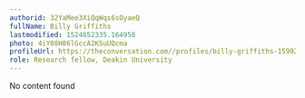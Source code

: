 ```yaml
---
authorid: 32YaMee3XiQqWqs6sOyaeQ
fullName: Billy Griffiths
lastmodified: 1524652335.164958
photo: 4iY08H86lGccA2KSuUQcma
profileUrl: https://theconversation.com//profiles/billy-griffiths-15992
role: Research fellow, Deakin University
---
```

No content found